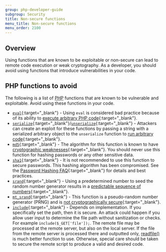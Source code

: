 ```yaml
---
group: php-developer-guide
subgroup: Security
title: Non-secure functions
menu_title: Non-secure functions
menu_order: 2100
---
```


## Overview

Using functions that are known to be exploitable or non-secure can lead to remote code execution or weak cryptography.
As a developer, you should avoid using functions that introduce vulnerabilities in your code.

## PHP functions to avoid

The following is a list of [PHP](https://glossary.magento.com/php) functions that are known to be vulnerable and exploitable.
Avoid using these functions in your code.

*  [`eval`](http://php.net/manual/en/function.eval.php){:target="_blank"} - Using `eval` is considered bad practice because of its ability to [execute arbitrary PHP code](https://www.owasp.org/index.php/PHP_Security_Cheat_Sheet#Code_Injection){:target="_blank"}.
*  [`serialize`](http://php.net/manual/en/function.serialize.php){:target="_blank"}/[`unserialize`](http://php.net/manual/en/function.unserialize.php){:target="_blank"} - Attackers can create an exploit for these functions by passing a string with a serialized arbitrary object to the `unserialize` function to [run arbitrary code](https://www.owasp.org/index.php/PHP_Object_Injection){:target="_blank"}.
*  [`md5`](http://php.net/manual/en/function.md5.php){:target="_blank"} - The algorithm for this function is known to have [cryptographic weaknesses](https://www.owasp.org/index.php/Guide_to_Cryptography#Hashes){:target="_blank"}.
   You should never use this function for hashing passwords or any other sensitive data.
*  [`sha1`](https://www.php.net/manual/en/function.sha1.php){:target="_blank"} - It is not recommended to use this function to secure passwords. This hashing algorithm has been compromised.
   See the [Password Hashing FAQ](https://www.php.net/manual/en/faq.passwords.php#faq.passwords.fasthash){:target="_blank"} for details and best practices.
*  [`srand`](http://php.net/manual/en/function.srand.php){:target="_blank"} - Using a predetermined number to seed the random number generator results in a [predictable sequence of numbers](http://programmers.stackexchange.com/questions/76229/predicting-the-output-of-phps-rand){:target="_blank"}.
*  [`mt_srand`](http://php.net/manual/en/function.mt-rand.php){:target="_blank"} - This function is a pseudo-random number generator (PRNG) and is [not cryptographically secure](http://phpsecurity.readthedocs.io/en/latest/Insufficient-Entropy-For-Random-Values.html){:target="_blank"}.
*  [`include`](https://www.php.net/manual/en/function.include.php){:target="_blank"} - Depends on implementation. If you specifically set the path, then it is secure. An attack could happen if you allow user input to determine the file path without sanitization or checks. For example `include($_GET['file']);`. The remote file may be processed at the remote server, but also on the local server. If the file from the remote server is processed there and outputted only, [readfile()](https://www.php.net/manual/en/function.readfile.php) is much better function to use. Otherwise, special care should be taken to secure the remote script to produce a valid and desired code.
